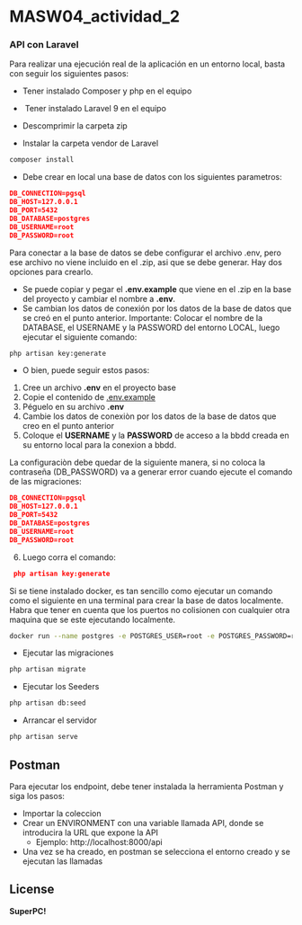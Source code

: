 # MASW04_actividad_2

### API con Laravel

Para realizar una ejecución real de la aplicación en un entorno local, basta con seguir los siguientes pasos:

- Tener instalado Composer y php en el equipo

-  Tener instalado Laravel 9 en el equipo

- Descomprimir la carpeta zip

- Instalar la carpeta vendor de Laravel
```sh
composer install
```
- Debe crear en local una base de datos con los siguientes parametros:
``` json
DB_CONNECTION=pgsql
DB_HOST=127.0.0.1
DB_PORT=5432
DB_DATABASE=postgres
DB_USERNAME=root
DB_PASSWORD=root
```
Para conectar a la base de datos se debe configurar el archivo .env, pero ese archivo no viene incluido en el .zip, asi que se debe generar. Hay dos opciones para crearlo.
*   Se puede copiar y pegar el **.env.example** que viene en el .zip en la base del proyecto y cambiar el nombre a **.env**.
*   Se cambian los datos de conexión por los datos de la base de datos que se creó en el punto anterior. Importante: Colocar el nombre de la DATABASE, el USERNAME y la PASSWORD del entorno LOCAL, luego ejecutar el siguiente comando:

```sh
php artisan key:generate
```
* O bien, puede seguir estos pasos:
1. Cree un archivo **.env** en el proyecto base
2. Copie el contenido de [.env.example](https://github.com/laravel/laravel/blob/master/.env.example/)
3. Péguelo en su archivo **.env**
4. Cambie los datos de conexiòn por los datos de la base de datos que creo en el punto anterior
5. Coloque el **USERNAME** y la **PASSWORD** de acceso a la bbdd creada en su entorno local para la conexion a bbdd.

La configuraciòn debe quedar de la siguiente manera, si no coloca la contraseña (DB_PASSWORD) va a generar error cuando ejecute el comando de las migraciones:
``` json
DB_CONNECTION=pgsql
DB_HOST=127.0.0.1
DB_PORT=5432
DB_DATABASE=postgres
DB_USERNAME=root
DB_PASSWORD=root
```
6. Luego corra el comando:
``` json
 php artisan key:generate
```

Si se tiene instalado docker, es tan sencillo como ejecutar un comando como el siguiente en una terminal para crear la base de datos localmente. Habra que tener en cuenta que los puertos no colisionen con cualquier otra maquina que se este ejecutando localmente.
```bash
docker run --name postgres -e POSTGRES_USER=root -e POSTGRES_PASSWORD=root -p 5432:5432 -d postgres
```


- Ejecutar las migraciones
```sh
php artisan migrate
```

- Ejecutar los Seeders
```sh
php artisan db:seed
```

- Arrancar el servidor
```sh
php artisan serve
```

## Postman

Para ejecutar los endpoint, debe tener instalada la herramienta Postman y siga los pasos:

- Importar la coleccion
- Crear un ENVIRONMENT con una variable llamada API, donde se introducira la URL que expone la API
  - Ejemplo: http://localhost:8000/api
- Una vez se ha creado, en postman se selecciona el entorno creado y se ejecutan las llamadas

## License

**SuperPC!**
